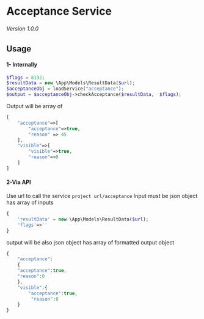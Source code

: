 # Acceptance Service
###### Version 1.0.0

## Usage
#### 1- Internally
```php
$flags = 8192;
$resultData = new \App\Models\ResultData($url);
$acceptanceObj = loadService("acceptance");
$output = $acceptanceObj->checkAcceptance($resultData,  $flags);
```
Output   will be array of 
```php
[
    "acceptance"=>[
        "acceptance"=>true,
        "reason" => 45
    ],
    "visible"=>[
        "visible"=>true,
        "reason"=>0
    ]
]
```
#### 2-Via API
Use url to call the service ``` project url/acceptance ```
Input must be json object has array of inputs
```php
{
    'resultData' = new \App\Models\ResultData($url);
    'flags'=>''
}
```
output will be also json object has array of formatted output object
```php
{
    "acceptance":
    {
    "acceptance":true,
    "reason":0
    },
    "visible":{
        "acceptance":true,
         "reason":0
    }
}
```
